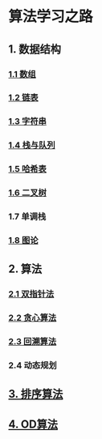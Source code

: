 # 算法学习之路

## 1. 数据结构

### [1.1 数组](https://github.com/niu0217/Documents/blob/main/Algorithm/Array/Readme.md)

### [1.2 链表](https://github.com/niu0217/Documents/blob/main/Algorithm/LinkedList/Readme.md)

### [1.3 字符串](https://github.com/niu0217/Documents/blob/main/Algorithm/String/Readme.md)

### [1.4 栈与队列](https://github.com/niu0217/Documents/blob/main/Algorithm/StackAndQueue/Readme.md)

### [1.5 哈希表](https://github.com/niu0217/Documents/blob/main/Algorithm/HashTable/Readme.md)

### [1.6 二叉树](https://github.com/niu0217/Documents/blob/main/Algorithm/BinaryTree/Readme.md)

### 1.7 单调栈

### [1.8 图论](https://github.com/niu0217/Documents/blob/main/Algorithm/Graph/Readme.md)

## 2. 算法

### [2.1 双指针法](https://github.com/niu0217/Documents/blob/main/Algorithm/DoublePointer/Readme.md)

### [2.2 贪心算法](https://github.com/niu0217/Documents/blob/main/Algorithm/Greedy/Readme.md)

### [2.3 回溯算法](https://github.com/niu0217/Documents/blob/main/Algorithm/BackTracking/Readme.md)

### 2.4 动态规划

## [3. 排序算法](https://github.com/niu0217/Documents/blob/main/Algorithm/Sort/Readme.md)

## [4. OD算法](https://github.com/niu0217/Documents/blob/main/Algorithm/OD/Readme.md)

